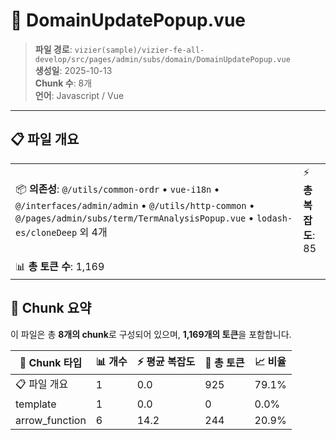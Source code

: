 # 📄 DomainUpdatePopup.vue

> **파일 경로**: `vizier(sample)/vizier-fe-all-develop/src/pages/admin/subs/domain/DomainUpdatePopup.vue`  
> **생성일**: 2025-10-13  
> **Chunk 수**: 8개  
> **언어**: Javascript / Vue
---


## 📋 파일 개요

| | |
|--|--|
| 📦 **의존성**: `@/utils/common-ordr` • `vue-i18n` • `@/interfaces/admin/admin` • `@/utils/http-common` • `@/pages/admin/subs/term/TermAnalysisPopup.vue` • `lodash-es/cloneDeep` 외 4개 | ⚡ **총 복잡도**: 85 |
| 📊 **총 토큰 수**: 1,169 |  |






## 🧩 Chunk 요약

이 파일은 총 **8개의 chunk**로 구성되어 있으며, **1,169개의 토큰**을 포함합니다.

| 🧩 Chunk 타입 | 📊 개수 | ⚡ 평균 복잡도 | 📝 총 토큰 | 📈 비율 |
|---------------|--------|-------------|----------|--------|
| 📋 파일 개요 | 1 | 0.0 | 925 | 79.1% |
| template | 1 | 0.0 | 0 | 0.0% |
| arrow_function | 6 | 14.2 | 244 | 20.9% |


